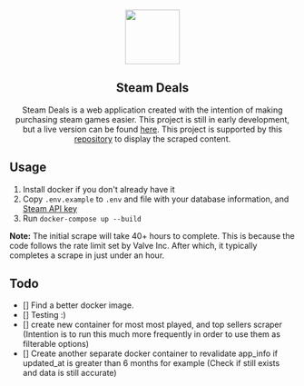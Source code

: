 <p align="center">
  <br/>
  <a href="https://www.steamdeals.ca" target="_blank"><img width="96px" src="https://www.steamdeals.ca/_next/image?url=%2F_next%2Fstatic%2Fmedia%2Fandroid-chrome-192x192.7be14410.png&w=128&q=75" /></a>
  <h2 align="center">Steam Deals</h2>
  <p align="center">
    Steam Deals is a web application created with the intention of making purchasing steam games easier. This project is still in early development, but a live version can be found <a href='https://www.steamdeals.ca'>here</a>. This project is supported by this <a href="https://github.com/DamynFilipuzzi/Steam-Scraper">repository</a> to display the scraped content.
  </p>
</p>

## Usage

1. Install docker if you don't already have it
2. Copy `.env.example` to `.env` and file with your database information, and <a href="https://steamcommunity.com/dev/apikey">Steam API key</a>
3. Run `docker-compose up --build`

<p style="font-size: 14px;"> 
<span style="font-weight: bold;">Note:</span> 
The initial scrape will take 40+ hours to complete. This is because the code follows the rate limit set by Valve Inc. After which, it typically completes a scrape in just under an hour. 
</p>

## Todo

- [] Find a better docker image.
- [] Testing :)
- [] create new container for most most played, and top sellers scraper (Intention is to run this much more frequently in order to use them as filterable options)
- [] Create another separate docker container to revalidate app_info if updated_at is greater than 6 months for example (Check if still exists and data is still accurate)
